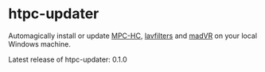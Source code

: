 htpc-updater
============

Automagically install or update [MPC-HC], [lavfilters] and [madVR] on your local Windows machine.

Latest release of htpc-updater: 0.1.0

[MPC-HC]:http://mpc-hc.org/
[lavfilters]:https://github.com/Nevcairiel/LAVFilters
[madVR]:http://forum.doom9.org/showthread.php?t=146228
